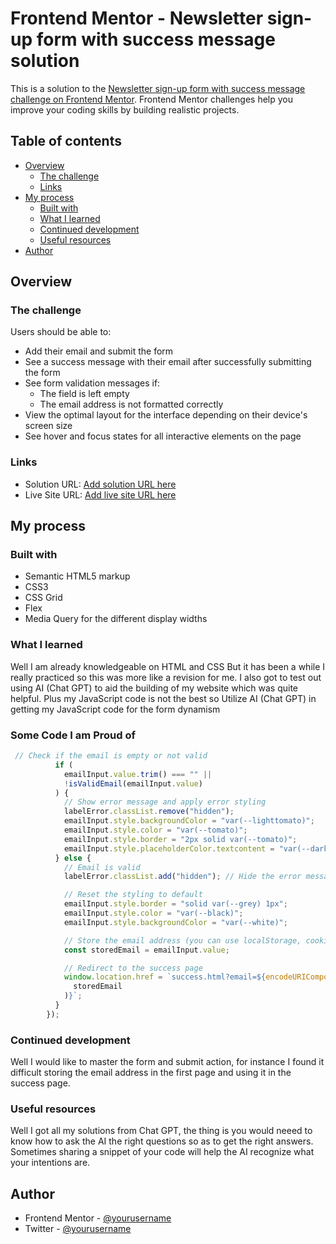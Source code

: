 # Frontend Mentor - Newsletter sign-up form with success message solution

This is a solution to the [Newsletter sign-up form with success message challenge on Frontend Mentor](https://www.frontendmentor.io/challenges/newsletter-signup-form-with-success-message-3FC1AZbNrv). Frontend Mentor challenges help you improve your coding skills by building realistic projects.

## Table of contents

- [Overview](#overview)
  - [The challenge](#the-challenge)
  - [Links](#links)
- [My process](#my-process)
  - [Built with](#built-with)
  - [What I learned](#what-i-learned)
  - [Continued development](#continued-development)
  - [Useful resources](#useful-resources)
- [Author](#author)

## Overview

### The challenge

Users should be able to:

- Add their email and submit the form
- See a success message with their email after successfully submitting the form
- See form validation messages if:
  - The field is left empty
  - The email address is not formatted correctly
- View the optimal layout for the interface depending on their device's screen size
- See hover and focus states for all interactive elements on the page

### Links

- Solution URL: [Add solution URL here](https://your-solution-url.com)
- Live Site URL: [Add live site URL here](https://your-live-site-url.com)

## My process

### Built with

- Semantic HTML5 markup
- CSS3
- CSS Grid
- Flex
- Media Query for the different display widths

### What I learned

Well I am already knowledgeable on HTML and CSS
But it has been a while I really practiced so this was more like a revision for me.
I also got to test out using AI (Chat GPT) to aid the building of my website which was quite helpful.
Plus my JavaScript code is not the best so Utilize AI (Chat GPT) in getting my JavaScript code for the form dynamism

### Some Code I am Proud of

```js
 // Check if the email is empty or not valid
          if (
            emailInput.value.trim() === "" ||
            !isValidEmail(emailInput.value)
          ) {
            // Show error message and apply error styling
            labelError.classList.remove("hidden");
            emailInput.style.backgroundColor = "var(--lighttomato)";
            emailInput.style.color = "var(--tomato)";
            emailInput.style.border = "2px solid var(--tomato)";
            emailInput.style.placeholderColor.textcontent = "var(--dark)";
          } else {
            // Email is valid
            labelError.classList.add("hidden"); // Hide the error message

            // Reset the styling to default
            emailInput.style.border = "solid var(--grey) 1px";
            emailInput.style.color = "var(--black)";
            emailInput.style.backgroundColor = "var(--white)";

            // Store the email address (you can use localStorage, cookies, or send it to a server)
            const storedEmail = emailInput.value;

            // Redirect to the success page
            window.location.href = `success.html?email=${encodeURIComponent(
              storedEmail
            )}`;
          }
        });

```

### Continued development

Well I would like to master the form and submit action, for instance I found it difficult storing the email address in the first page and using it in the success page.

### Useful resources

Well I got all my solutions from Chat GPT, the thing is you would neeed to know how to ask the AI the right questions so as to get the right answers. Sometimes sharing a snippet of your code will help the AI recognize what your intentions are.

## Author

- Frontend Mentor - [@yourusername](https://www.frontendmentor.io/profile/Olubabadee)
- Twitter - [@yourusername](https://twitter.com/babaspecial1)
